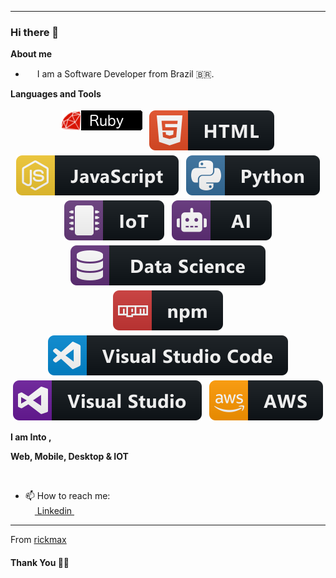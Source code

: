 ***********************************
### Hi there 👋


<b>About me</b> <br>
- <img src ="https://s3.amazonaws.com/pix.iemoji.com/images/emoji/apple/ios-12/256/boy-light-skin-tone.png" height= 15px width = 15px> I am a Software Developer from Brazil 🇧🇷.

<b>Languages and Tools</b> <br>

<p align="center">
    <img src="https://github.com/rickmax/rickmax/blob/master/Assets/ruby.png" alt="ruby" style="vertical-align:top; margin:4px">
    <img src="https://github.com/rickmax/rickmax/blob/master/Assets/html.svg" alt="html" style="vertical-align:top; margin:4px">
    <img src="https://github.com/rickmax/rickmax/blob/master/Assets/javascript.svg" alt="javascript" style="vertical-align:top; margin:4px">
    <img src="https://github.com/rickmax/rickmax/blob/master/Assets/python.svg" alt="python" style="vertical-align:top; margin:4px">
    <img src="https://github.com/rickmax/rickmax/blob/master/Assets/iot.svg" alt="iot" style="vertical-align:top; margin:4px">
    <img src="https://github.com/rickmax/rickmax/blob/master/Assets/ai.svg" alt="ai" style="vertical-align:top; margin:4px">
    <img src="https://github.com/rickmax/rickmax/blob/master/Assets/datascience.svg" alt="datascience" style="vertical-align:top; margin:4px">
    <img src="https://github.com/rickmax/rickmax/blob/master/Assets/npm.svg" alt="npm" style="vertical-align:top; margin:4px">
    <img src="https://github.com/rickmax/rickmax/blob/master/Assets/visualstudio_code.svg" alt="vscode" style="vertical-align:top; margin:4px">
    <img src="https://github.com/rickmax/rickmax/blob/master/Assets/visualstudio.svg" alt="vs" style="vertical-align:top; margin:4px">
    <img src="https://github.com/rickmax/rickmax/blob/master/Assets/aws.svg" alt="aws" style="vertical-align:top; margin:4px">
</p>


**I am Into ,**

**Web, Mobile, Desktop & IOT**
<br />


<br /> 

- 📫 How to reach me:<br>
<a href = "https://www.linkedin.com/in/rickmaxg3/"><img src = "https://image.flaticon.com/icons/svg/174/174857.svg" height= 15px width = 15px> Linkedin </a>&nbsp;&nbsp;

*************

From [rickmax](https://github.com/rickmax)

#### Thank You 🙏🏼
